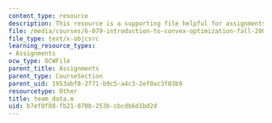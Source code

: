 ```yaml
---
content_type: resource
description: This resource is a supporting file helpful for assignments.
file: /media/courses/6-079-introduction-to-convex-optimization-fall-2009/b7ef0f08fb21870b253bcbcdb6d1bd2d_team_data.m
file_type: text/x-objcsrc
learning_resource_types:
- Assignments
ocw_type: OCWFile
parent_title: Assignments
parent_type: CourseSection
parent_uid: 1953abf8-2f71-b9c5-a4c3-2ef0ac3f03b9
resourcetype: Other
title: team_data.m
uid: b7ef0f08-fb21-870b-253b-cbcdb6d1bd2d
---
```

